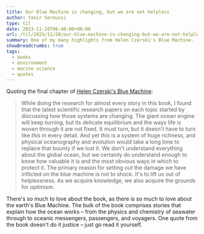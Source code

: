 ```yaml
---
title: Our Blue Machine is changing, but we are not helpless
author: Yanir Seroussi
type: til
date: 2023-11-28T06:40:00+00:00
url: /til/2023/11/28/our-blue-machine-is-changing-but-we-are-not-helpless/
summary: One of my many highlights from Helen Czerski's Blue Machine.
showBreadcrumbs: true
tags:
  - books
  - environment
  - marine science
  - quotes
---
```


Quoting the final chapter of [Helen Czerski's Blue Machine](https://www.helenczerski.net/books-writing):

> While doing the research for almost every story in this book, I found that the latest scientific research papers on each topic started by discussing how those systems are changing. The giant ocean engine will keep turning, but its delicate equilibrium and the ways life is woven through it are not fixed. It must turn, but it doesn't have to turn like _this_ in every detail. And yet _this_ is a system of huge richness, and physical oceanography and evolution would take a long time to replace that bounty if we lost it. We don't understand everything about the global ocean, but we certainly do understand enough to know how valuable it is and the most obvious ways in which to protect it. The primary reason for setting out the damage we have inflicted on the blue machine is not to shock. It's to lift us out of helplessness. As we acquire knowledge, we also acquire the grounds for optimism.

There's so much to love about the book, as there is so much to love about the earth's Blue Machine. The bulk of the book comprises stories that explain how the ocean works &ndash; from the physics and chemistry of seawater through to oceanic messengers, passengers, and voyagers. One quote from the book doesn't do it justice &ndash; just go read it yourself. 
